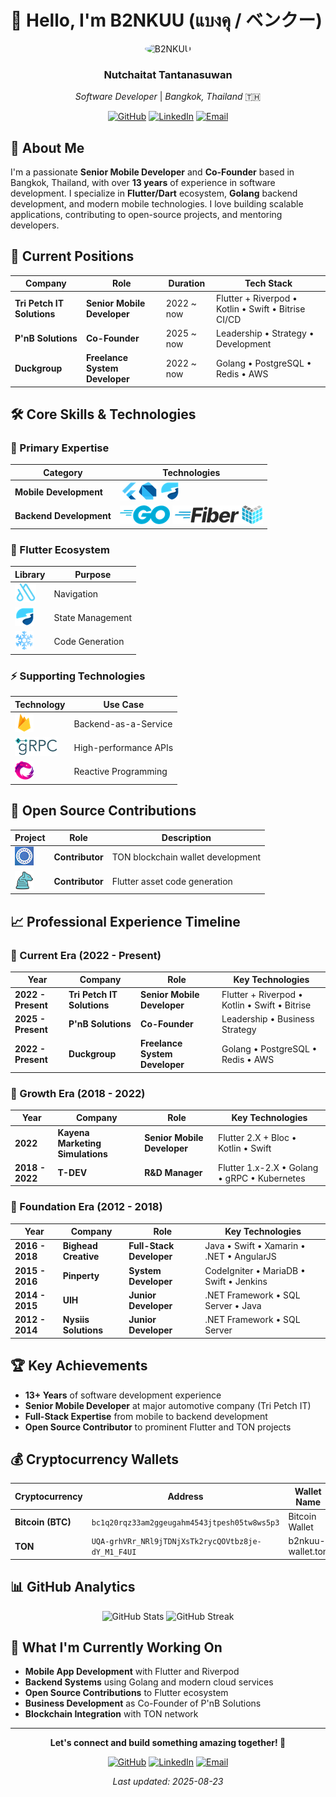 # 👋 Hello, I'm B2NKUU (แบงคุ / ベンクー)

<div align="center">
  <img src="https://s.gravatar.com/avatar/f4d979271ae042b54e5f717a803abcf3?s=100" alt="B2NKUU" width="100" height="100" style="border-radius: 50%;">
  
  ### **Nutchaitat Tantanasuwan**
  *Software Developer* | *Bangkok, Thailand* 🇹🇭
  
  [![GitHub](https://img.shields.io/badge/GitHub-666699?style=for-the-badge&logo=github&logoColor=white)](https://github.com/b2nkuu)
  [![LinkedIn](https://img.shields.io/badge/LinkedIn-0072b1?style=for-the-badge&logo=linkedin&logoColor=white)](https://www.linkedin.com/in/b2nkuu)
  [![Email](https://img.shields.io/badge/Email-643b9f?style=for-the-badge&logo=gmail&logoColor=white)](mailto:ban.kuu@yahoo.com)
</div>


## 🚀 About Me

I'm a passionate **Senior Mobile Developer** and **Co-Founder** based in Bangkok, Thailand, with over **13 years** of experience in software development. I specialize in **Flutter/Dart** ecosystem, **Golang** backend development, and modern mobile technologies. I love building scalable applications, contributing to open-source projects, and mentoring developers.

## 💼 Current Positions

<div align="center">

| Company | Role | Duration | Tech Stack |
|---------|------|----------|------------|
| **Tri Petch IT Solutions** | **Senior Mobile Developer** | 2022 ~ now | Flutter + Riverpod • Kotlin • Swift • Bitrise CI/CD |
| **P'nB Solutions** | **Co-Founder** | 2025 ~ now | Leadership • Strategy • Development |
| **Duckgroup** | **Freelance System Developer** | 2022 ~ now | Golang • PostgreSQL • Redis • AWS |

</div>

## 🛠️ Core Skills & Technologies

### **🎯 Primary Expertise**
<div align="center">

| Category | Technologies |
|----------|-------------|
| **Mobile Development** | ![Flutter](resources/image/skill-flutter.png)![Dart](resources/image/skill-dart.png) ![Riverpod](resources/image/skill-riverpod.png)|
| **Backend Development** | ![Golang](resources/image/skill-golang.png) ![Gofiber](resources/image/skill-gofiber.png)![Echo](resources/image/skill-echo.png) |

</div>

### **🔧 Flutter Ecosystem**
<div align="center">

| Library | Purpose |
|---------|---------|
| ![AutoRoute](resources/image/skill-autoroute.png)| Navigation 
| ![Riverpod](resources/image/skill-riverpod.png) | State Management | 
| ![Freezed](resources/image/skill-freezed.png) | Code Generation |

</div>

### **⚡ Supporting Technologies**
<div align="center">

| Technology | Use Case |
|------------|---------|
| ![Firebase](resources/image/skill-firebase.png) | Backend-as-a-Service |
| ![gRPC](resources/image/skill-grpc.png) | High-performance APIs |
| ![ReactiveX](resources/image/skill-reactivex.png)  | Reactive Programming |

</div>

## 🤝 Open Source Contributions

<div align="center">

| Project | Role | Description |
|---------|------|-------------|
| ![MyTonWallet](resources/image/contributor-mytonwallet.png) | **Contributor** | TON blockchain wallet development |
| ![FlutterGen](resources/image/contributor-fluttergen.png) | **Contributor** | Flutter asset code generation |

</div>

## 📈 Professional Experience Timeline

### **🚀 Current Era (2022 - Present)**
<div align="center">

| Year | Company | Role | Key Technologies |
|------|---------|------|------------------|
| **2022 - Present** | **Tri Petch IT Solutions** | **Senior Mobile Developer** | Flutter + Riverpod • Kotlin • Swift • Bitrise |
| **2025 - Present** | **P'nB Solutions** | **Co-Founder** | Leadership • Business Strategy |
| **2022 - Present** | **Duckgroup** | **Freelance System Developer** | Golang • PostgreSQL • Redis • AWS |

</div>

### **💼 Growth Era (2018 - 2022)**
<div align="center">

| Year | Company | Role | Key Technologies |
|------|---------|------|------------------|
| **2022** | **Kayena Marketing Simulations** | **Senior Mobile Developer** | Flutter 2.X + Bloc • Kotlin • Swift |
| **2018 - 2022** | **T-DEV** | **R&D Manager** | Flutter 1.x-2.X • Golang • gRPC • Kubernetes |

</div>

### **🎯 Foundation Era (2012 - 2018)**
<div align="center">

| Year | Company | Role | Key Technologies |
|------|---------|------|------------------|
| **2016 - 2018** | **Bighead Creative** | **Full-Stack Developer** | Java • Swift • Xamarin • .NET • AngularJS |
| **2015 - 2016** | **Pinperty** | **System Developer** | CodeIgniter • MariaDB • Swift • Jenkins |
| **2014 - 2015** | **UIH** | **Junior Developer** | .NET Framework • SQL Server • Java |
| **2012 - 2014** | **Nysiis Solutions** | **Junior Developer** | .NET Framework • SQL Server |

</div>

## 🏆 Key Achievements

- **13+ Years** of software development experience
- **Senior Mobile Developer** at major automotive company (Tri Petch IT)
- **Full-Stack Expertise** from mobile to backend development
- **Open Source Contributor** to prominent Flutter and TON projects
## 💰 Cryptocurrency Wallets

<div align="center">

| Cryptocurrency | Address | Wallet Name |
|----------------|---------|-------------|
| **Bitcoin (BTC)** | `bc1q20rqz33am2ggeugahm4543jtpesh05tw8ws5p3` | Bitcoin Wallet |
| **TON** | `UQA-grhVRr_NRl9jTDNjXsTk2rycQOVtbz8je-dY_M1_F4UI` | b2nkuu-wallet.ton |

</div>

## 📊 GitHub Analytics

<div align="center">
  <img src="https://github-readme-stats.vercel.app/api?username=b2nkuu&show_icons=true&theme=radical&hide_border=true" alt="GitHub Stats">
  <img src="https://github-readme-streak-stats.herokuapp.com/?user=b2nkuu&theme=radical&hide_border=true" alt="GitHub Streak">
</div>


## 🎯 What I'm Currently Working On

- **Mobile App Development** with Flutter and Riverpod
- **Backend Systems** using Golang and modern cloud services
- **Open Source Contributions** to Flutter ecosystem
- **Business Development** as Co-Founder of P'nB Solutions
- **Blockchain Integration** with TON network

---

<div align="center">
  
  **Let's connect and build something amazing together! 🚀**
  
  [![GitHub](https://img.shields.io/badge/GitHub-666699?style=for-the-badge&logo=github&logoColor=white)](https://github.com/b2nkuu)
  [![LinkedIn](https://img.shields.io/badge/LinkedIn-0072b1?style=for-the-badge&logo=linkedin&logoColor=white)](https://www.linkedin.com/in/b2nkuu)
  [![Email](https://img.shields.io/badge/Email-643b9f?style=for-the-badge&logo=gmail&logoColor=white)](mailto:ban.kuu@yahoo.com)
  
  *Last updated: 2025-08-23*
</div>
